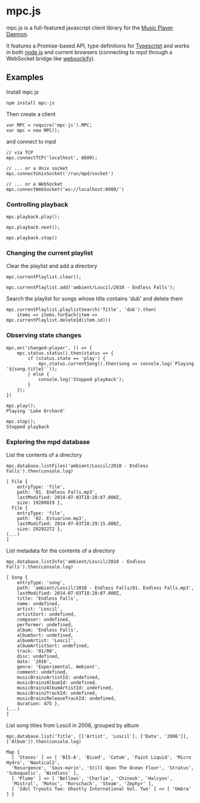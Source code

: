 # mpc.js

mpc.js is a full-featured javascript client library for the [Music Player Daemon](https://www.musicpd.org/).

It features a Promise-based API, type definitions for [Typescript](https://www.typescriptlang.org/)
and works in both [node.js](https://nodejs.org/) and current browsers (connecting to mpd through a
WebSocket bridge like [websockify](https://github.com/kanaka/websockify)).

## Examples

Install mpc.js

```
npm install mpc-js
```

Then create a client

```
var MPC = require('mpc-js').MPC;
var mpc = new MPC();
```

and connect to mpd

```
// via TCP
mpc.connectTCP('localhost', 6600);

// ... or a Unix socket
mpc.connectUnixSocket('/run/mpd/socket')

// ... or a WebSocket
mpc.connectWebSocket('ws://localhost:8000/')
```

### Controlling playback

```
mpc.playback.play();

mpc.playback.next();

mpc.playback.stop()
```

### Changing the current playlist

Clear the playlist and add a directory

```
mpc.currentPlaylist.clear();

mpc.currentPlaylist.add('ambient/Loscil/2010 - Endless Falls');
```

Search the playlist for songs whose title contains 'dub' and delete them

```
mpc.currentPlaylist.playlistSearch('Title', 'dub').then(
	items => items.forEach(item => mpc.currentPlaylist.deleteId(item.id)))
```

### Observing state changes

```
mpc.on('changed-player', () => { 
	mpc.status.status().then(status => { 
		if (status.state == 'play') { 
			mpc.status.currentSong().then(song => console.log(`Playing '${song.title}'`));
		} else {
			console.log('Stopped playback');
		}
	});
})

mpc.play();
Playing 'Lake Orchard'

mpc.stop();
Stopped playback
```

### Exploring the mpd database

List the contents of a directory

```
mpc.database.listFiles('ambient/Loscil/2010 - Endless Falls').then(console.log)

[ File {
    entryType: 'file',
    path: '01. Endless Falls.mp3',
    lastModified: 2014-07-03T18:28:07.000Z,
    size: 19280819 },
  File {
    entryType: 'file',
    path: '02. Estuarine.mp3',
    lastModified: 2014-07-03T18:29:15.000Z,
    size: 20292272 },
(...)
]
```

List metadata for the contents of a directory

```
mpc.database.listInfo('ambient/Loscil/2010 - Endless Falls').then(console.log)

[ Song {
    entryType: 'song',
    path: 'ambient/Loscil/2010 - Endless Falls/01. Endless Falls.mp3',
    lastModified: 2014-07-03T18:28:07.000Z,
    title: 'Endless Falls',
    name: undefined,
    artist: 'Loscil',
    artistSort: undefined,
    composer: undefined,
    performer: undefined,
    album: 'Endless Falls',
    albumSort: undefined,
    albumArtist: 'Loscil',
    albumArtistSort: undefined,
    track: '01/08',
    disc: undefined,
    date: '2010',
    genre: 'Experimental, Ambient',
    comment: undefined,
    musicBrainzArtistId: undefined,
    musicBrainzAlbumId: undefined,
    musicBrainzAlbumArtistId: undefined,
    musicBrainzTrackId: undefined,
    musicBrainzReleaseTrackId: undefined,
    duration: 475 },
(...)
]
```

List song titles from Loscil in 2006, grouped by album

```
mpc.database.list('Title', [['Artist', 'Loscil'], ['Date', '2006']], ['Album']).then(console.log)

Map {
  [ 'Stases' ] => [ 'B15-A', 'Biced', 'Cotom', 'Faint Liquid', 'Micro Hydro', 'Nautical2',
  'Resurgence', 'Sous-marin', 'Still Upon The Ocean Floor', 'Stratus', 'Subaquatic', 'Windless' ],
  [ 'Plume' ] => [ 'Bellows', 'Charlie', 'Chinook', 'Halcyon',
  'Mistral', 'Motoc', 'Rorschach', 'Steam', 'Zephyr' ],
  [ 'Idol Tryouts Two: Ghostly International Vol. Two' ] => [ 'Umbra' ] }

```
